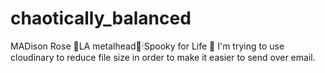 # chaotically_balanced
MADison Rose 🌆LA metalhead🤘🕯Spooky for Life 🖤
I'm trying to use cloudinary to reduce file size in order to make it easier to send over email.
